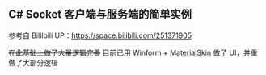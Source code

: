 ## C# Socket 客户端与服务端的简单实例

参考自 Bililbili UP：https://space.bilibili.com/251371905

~~在此基础上做了大量逻辑完善~~ 目前已用 Winform + [MaterialSkin](https://github.com/IgnaceMaes/MaterialSkin) 做了 UI，并重做了大部分逻辑